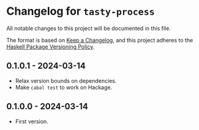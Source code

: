 # Changelog for `tasty-process`

All notable changes to this project will be documented in this file.

The format is based on [Keep a Changelog](https://keepachangelog.com/en/1.0.0/),
and this project adheres to the
[Haskell Package Versioning Policy](https://pvp.haskell.org/).

## 0.1.0.1 - 2024-03-14

- Relax version bounds on dependencies.
- Make `cabal test` to work on Hackage.

## 0.1.0.0 - 2024-03-14

- First version.
